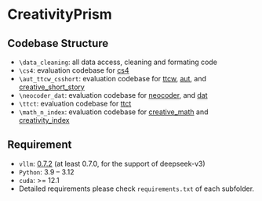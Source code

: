 # CreativityPrism
## Codebase Structure 
- `\data_cleaning`: all data access, cleaning and formating code
- `\cs4`: evaluation codebase for [cs4](https://arxiv.org/pdf/2410.04197) 
- `\aut_ttcw_csshort`: evaluation codebase for [ttcw](https://arxiv.org/abs/2309.14556), [aut](https://kar.kent.ac.uk/101551/1/Pushing_the_Limits_of_GPT_s_Creativity_for_Alternative_Uses_and_Torrence_Tests.pdf), and [creative_short_story](https://arxiv.org/pdf/2411.02316)
- `\neocoder_dat`: evaluation codebase for [neocoder](https://arxiv.org/pdf/2407.09007), and [dat](https://openreview.net/forum?id=BpibUh0aB3)
- `\ttct`: evaluation codebase for [ttct](https://arxiv.org/abs/2401.12491)
- `\math_n_index`: evaluation codebase for [creative_math](https://arxiv.org/pdf/2410.18336) and [creativity_index](https://arxiv.org/abs/2410.04265)

## Requirement
- `vllm`: [0.7.2](https://docs.vllm.ai/en/v0.7.2/getting_started/installation/index.html) (at least 0.7.0, for the support of deepseek-v3)
- `Python`: 3.9 – 3.12
- `cuda`: >= 12.1
- Detailed requirements please check `requirements.txt` of each subfolder.